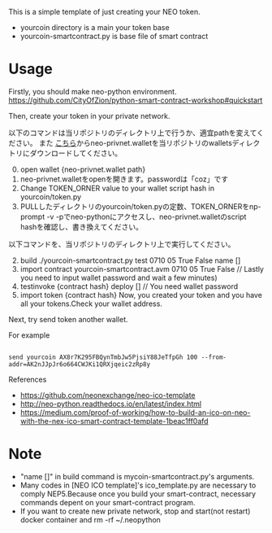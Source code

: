 This is a simple template of just creating your NEO token.

- yourcoin directory is a main your token base
- yourcoin-smartcontract.py is base file of smart contract

# Usage

Firstly, you should make neo-python environment.
https://github.com/CityOfZion/python-smart-contract-workshop#quickstart

Then, create your token in your private network.

以下のコマンドは当リポジトリのディレクトリ上で行うか、適宜pathを変えてください。
また [こちら](https://s3.amazonaws.com/neo-experiments/neo-privnet.wallet)からneo-privnet.walletを当リポジトリのwalletsディレクトリにダウンロードしてください。

0. open wallet {neo-privnet.wallet path}
0. neo-privnet.walletをopenを開きます。passwordは「coz」です
1. Change TOKEN_ORNER value to your wallet script hash in yourcoin/token.py
1. PULLしたディレクトリのyourcoin/token.pyの定数、TOKEN_ORNERをnp-prompt -v -pでneo-pythonにアクセスし、neo-privnet.walletのscript hashを確認し、書き換えてください。

以下コマンドを、当リポジトリのディレクトリ上で実行してください。

2. build ./yourcoin-smartcontract.py test 0710 05 True False name []
3. import contract yourcoin-smartcontract.avm 0710 05 True False // Lastly you need to input wallet password and wait a few minutes)
4. testinvoke {contract hash} deploy [] // You need wallet password
5. import token {contract hash}
Now, you created your token and you have all your tokens.Check your wallet address.

Next, try send token another wallet.

For example

```

send yourcoin AX8r7K295FBQynTmbJw5PjsiY88JeTfpGh 100 --from-addr=AK2nJJpJr6o664CWJKi1QRXjqeic2zRp8y

```


References

- https://github.com/neonexchange/neo-ico-template
- http://neo-python.readthedocs.io/en/latest/index.html
- https://medium.com/proof-of-working/how-to-build-an-ico-on-neo-with-the-nex-ico-smart-contract-template-1beac1ff0afd


# Note

- "name []" in build command is mycoin-smartcontract.py's arguments.
- Many codes in [NEO ICO template]'s ico_template.py are necessary to comply NEP5.Because once you build your smart-contract, necessary commands depent on your smart-contract program.
- If you want to create new private network, stop and start(not restart) docker container and rm -rf ~/.neopython
